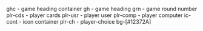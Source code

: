 ghc - game heading container
gh - game heading
grn - game round number
plr-cds - player cards
plr-usr - player user
plr-comp - player computer
ic-cont - icon container
plr-ch - player-choice
 bg-[#12372A]